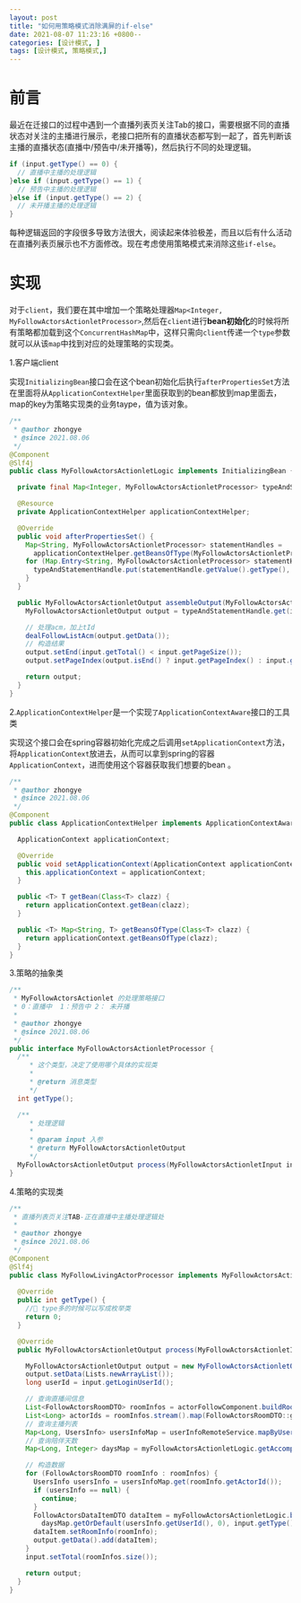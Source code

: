 ```yaml
---
layout: post
title: "如何用策略模式消除满屏的if-else"
date: 2021-08-07 11:23:16 +0800--
categories: [设计模式, ]
tags: [设计模式, 策略模式,]  
---
```


# 前言

最近在迁接口的过程中遇到一个直播列表页关注Tab的接口，需要根据不同的直播状态对关注的主播进行展示，老接口把所有的直播状态都写到一起了，首先判断该主播的直播状态(直播中/预告中/未开播等)，然后执行不同的处理逻辑。

```java
if (input.getType() == 0) {
  // 直播中主播的处理逻辑
}else if (input.getType() == 1) {
  // 预告中主播的处理逻辑
}else if (input.getType() == 2) {
  // 未开播主播的处理逻辑
}
```

每种逻辑返回的字段很多导致方法很大，阅读起来体验极差，而且以后有什么活动在直播列表页展示也不方面修改。现在考虑使用策略模式来消除这些`if-else`。



# 实现

对于`client`，我们要在其中增加一个策略处理器`Map<Integer, MyFollowActorsActionletProcessor>`,然后在`client`进行**bean初始化**的时候将所有策略都加载到这个`ConcurrentHashMap`中，这样只需向`client`传递一个`type`参数就可以从该`map`中找到对应的处理策略的实现类。

1.客户端client

实现`InitializingBean`接口会在这个bean初始化后执行`afterPropertiesSet`方法在里面将从`ApplicationContextHelper`里面获取到的bean都放到map里面去，map的key为策略实现类的业务taype，值为该对象。

```java
/**
 * @author zhongye
 * @since 2021.08.06
 */
@Component
@Slf4j
public class MyFollowActorsActionletLogic implements InitializingBean {

  private final Map<Integer, MyFollowActorsActionletProcessor> typeAndStatementHandle = new ConcurrentHashMap<>();

  @Resource
  private ApplicationContextHelper applicationContextHelper;

  @Override
  public void afterPropertiesSet() {
    Map<String, MyFollowActorsActionletProcessor> statementHandles = 
      applicationContextHelper.getBeansOfType(MyFollowActorsActionletProcessor.class);
    for (Map.Entry<String, MyFollowActorsActionletProcessor> statementHandle : statementHandles.entrySet()) {
      typeAndStatementHandle.put(statementHandle.getValue().getType(), statementHandle.getValue());
    }
  }

  public MyFollowActorsActionletOutput assembleOutput(MyFollowActorsActionletInput input) {
    MyFollowActorsActionletOutput output = typeAndStatementHandle.get(input.getType()).process(input);

    // 处理acm，加上tId
    dealFollowListAcm(output.getData());
    // 构造结果
    output.setEnd(input.getTotal() < input.getPageSize());
    output.setPageIndex(output.isEnd() ? input.getPageIndex() : input.getPageIndex() + 1);

    return output;
  }
}
```

2.`ApplicationContextHelper`是一个实现`了ApplicationContextAware`接口的工具类

实现这个接口会在spring容器初始化完成之后调用`setApplicationContext`方法，将`ApplicationContext`放进去，从而可以拿到spring的容器`ApplicationContext`，进而使用这个容器获取我们想要的bean 。

```java
/**
 * @author zhongye
 * @since 2021.08.06
 */
@Component
public class ApplicationContextHelper implements ApplicationContextAware {

  ApplicationContext applicationContext;

  @Override
  public void setApplicationContext(ApplicationContext applicationContext) throws BeansException {
    this.applicationContext = applicationContext;
  }

  public <T> T getBean(Class<T> clazz) {
    return applicationContext.getBean(clazz);
  }

  public <T> Map<String, T> getBeansOfType(Class<T> clazz) {
    return applicationContext.getBeansOfType(clazz);
  }
}
```

3.策略的抽象类

```java
/**
 * MyFollowActorsActionlet 的处理策略接口
 * 0：直播中  1：预告中 2： 未开播
 *
 * @author zhongye
 * @since 2021.08.06
 */
public interface MyFollowActorsActionletProcessor {
  /**
     * 这个类型，决定了使用哪个具体的实现类
     *
     * @return 消息类型
     */
  int getType();

  /**
     * 处理逻辑
     *
     * @param input 入参
     * @return MyFollowActorsActionletOutput
     */
  MyFollowActorsActionletOutput process(MyFollowActorsActionletInput input);
}
```

4.策略的实现类

```java
/**
 * 直播列表页关注TAB-正在直播中主播处理逻辑处
 *
 * @author zhongye
 * @since 2021.08.06
 */
@Component
@Slf4j
public class MyFollowLivingActorProcessor implements MyFollowActorsActionletProcessor {
  
  @Override
  public int getType() {
    //🤔 type多的时候可以写成枚举类
    return 0;
  }

  @Override
  public MyFollowActorsActionletOutput process(MyFollowActorsActionletInput input) {

    MyFollowActorsActionletOutput output = new MyFollowActorsActionletOutput();
    output.setData(Lists.newArrayList());
    long userId = input.getLoginUserId();

    // 查询直播间信息
    List<FollowActorsRoomDTO> roomInfos = actorFollowComponent.buildRoomList(userId, input.getPageIndex(), input.getPageSize());
    List<Long> actorIds = roomInfos.stream().map(FollowActorsRoomDTO::getActorId).collect(Collectors.toList());
    // 查询主播列表
    Map<Long, UsersInfo> usersInfoMap = userInfoRemoteService.mapByUserIds(actorIds);
    // 查询陪伴天数
    Map<Long, Integer> daysMap = myFollowActorsActionletLogic.getAccompanyDaysByUser(userId, actorIds);

    // 构造数据
    for (FollowActorsRoomDTO roomInfo : roomInfos) {
      UsersInfo usersInfo = usersInfoMap.get(roomInfo.getActorId());
      if (usersInfo == null) {
        continue;
      }
      FollowActorsDataItemDTO dataItem = myFollowActorsActionletLogic.buildDataItem(
        daysMap.getOrDefault(usersInfo.getUserId(), 0), input.getType(), usersInfo);
      dataItem.setRoomInfo(roomInfo);
      output.getData().add(dataItem);
    }
    input.setTotal(roomInfos.size());

    return output;
  }
}
```

